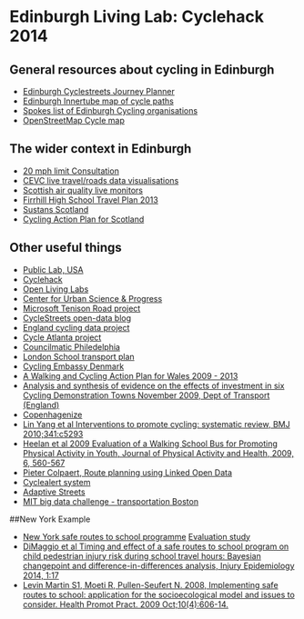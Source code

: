 # Edinburgh Living Lab: Cyclehack 2014

## General resources about cycling in Edinburgh

* [Edinburgh Cyclestreets Journey Planner](http://edinburgh.cyclestreets.net)
* [Edinburgh Innertube map of cycle paths](http://innertubemap.com)
* [Spokes list of Edinburgh Cycling organisations](http://www.spokes.org.uk/wordpress/links/edinburgh-cycling-info-organisations/)
* [OpenStreetMap Cycle map](http://www.opencyclemap.org)

## The wider context in Edinburgh

* [20 mph limit Consultation](http://www.edinburgh.gov.uk/info/20089/roads_and_pavements/1024/20mph_consultation)
* [CEVC live travel/roads data visualisations](http://edinburgh.cdmf.info/public/map/map.htm)
* [Scottish air quality live monitors](http://www.scottishairquality.co.uk/)
* [Firrhill High School Travel Plan 2013](http://www.firrhillhighschool.org.uk/parents/working-groups/environment-group/)
* [Sustans Scotland](http://www.sustrans.org.uk/scotland)
* [Cycling Action Plan for Scotland](http://www.scotland.gov.uk/Publications/2010/06/25103912/0)

## Other useful things

* [Public Lab, USA](http://publiclab.org/)
* [Cyclehack](http://www.cyclehack.com)
* [Open Living Labs](http://www.openlivinglabs.eu/)
* [Center for Urban Science & Progress](http://cusp.nyu.edu/)
* [Microsoft Tenison Road project](http://tenisonroad.com/)
* [CycleStreets open-data blog](http://www.cyclestreets.net/blog/category/open-data/)
* [England cycling data project](http://wiki.openstreetmap.org/wiki/England_Cycling_Data_project)
* [Cycle Atlanta project](http://cycleatlanta.org/)
* [Councilmatic Philedelphia](http://www.councilmatic.org/)
* [London School transport plan](https://www.tfl.gov.uk/cdn/static/cms/documents/delivery-plan-schools-young-people-2014.pdf)
* [Cycling Embassy Denmark](http://www.cycling-embassy.dk/)
* [A Walking and Cycling Action Plan for Wales 2009 - 2013](http://www.physicalactivityandnutritionwales.org.uk/Documents/740/Walking%20and%20Cycling%20Action%20Plan.pdf)
* [Analysis and synthesis of evidence on the effects  of investment in six Cycling Demonstration Towns November 2009, Dept of Transport (England)](http://www.transportforqualityoflife.com/u/files/Analysis%20and%20Synthesis%20Nov%202009.pdf)
* [Copenhagenize](http://www.copenhagenize.com/)
* [Lin Yang et al Interventions to promote cycling: systematic review, BMJ 2010;341:c5293](http://www.bmj.com/content/bmj/341/bmj.c5293.full.pdf)
* [Heelan et al 2009 Evaluation of a Walking School Bus for Promoting Physical Activity in Youth, Journal of Physical Activity and Health, 2009, 6, 560-567](http://www.humankinetics.com/acucustom/sitename/Documents/DocumentItem/17390.pdf)
* [Pieter Colpaert, Route planning using Linked Open Data](http://2014.eswc-conferences.org/sites/default/files/phdpaper_15.pdf)
* [Cyclealert system](http://www.cyclealert.com/)
* [Adaptive Streets](http://gehlarchitects.com/blog/adaptive-streets/)
* [MIT big data challenge - transportation Boston](https://www.csail.mit.edu/node/2124)

##New York Example
* [New York safe routes to school programme](https://www.dot.ny.gov/safe-routes-to-school)  [Evaluation study](http://pediatrics.aappublications.org/content/131/2/290.full.pdf)
* [DiMaggio et al Timing and effect of a safe routes to school program on child pedestrian injury risk during school travel hours: Bayesian changepoint and difference-in-differences analysis, Injury Epidemiology 2014, 1:17 ](http://www.injepijournal.com/content/1/1/17)
* [Levin Martin S1, Moeti R, Pullen-Seufert N. 2008, 
Implementing safe routes to school: application for the socioecological model and issues to consider. Health Promot Pract. 2009 Oct;10(4):606-14. ](http://hpp.sagepub.com/content/10/4/606.long)
